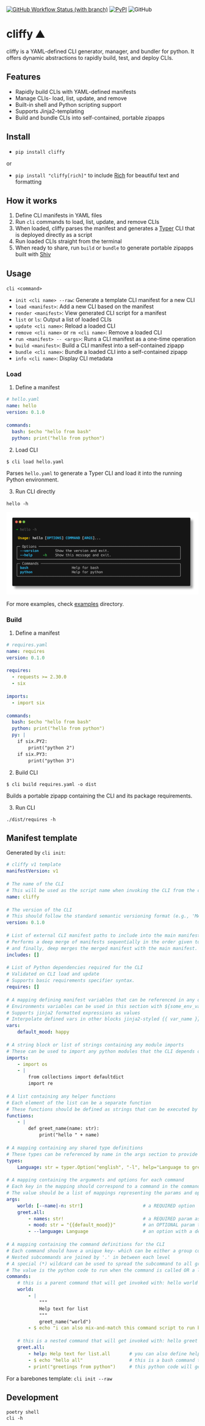 [![GitHub Workflow Status (with branch)](https://img.shields.io/github/actions/workflow/status/jaykv/cliffy/python-app.yaml?branch=main)](https://github.com/jaykv/cliffy/actions)
[![PyPI](https://img.shields.io/pypi/v/cliffy)](https://pypi.org/project/cliffy/)
![GitHub](https://img.shields.io/github/license/jaykv/cliffy)

# cliffy :mountain:
cliffy is a YAML-defined CLI generator, manager, and bundler for python. It offers dynamic abstractions to rapidly build, test, and deploy CLIs.

## Features
* Rapidly build CLIs with YAML-defined manifests
* Manage CLIs- load, list, update, and remove
* Built-in shell and Python scripting support
* Supports Jinja2-templating
* Build and bundle CLIs into self-contained, portable zipapps

## Install
* `pip install cliffy`

or

* `pip install "cliffy[rich]"` to include [Rich](https://github.com/Textualize/rich) for beautiful text and formatting

## How it works
1. Define CLI manifests in YAML files
2. Run `cli` commands to load, list, update, and remove CLIs
3. When loaded, cliffy parses the manifest and generates a [Typer](https://github.com/tiangolo/typer) CLI that is deployed directly as a script
4. Run loaded CLIs straight from the terminal
5. When ready to share, run `build` or `bundle` to generate portable zipapps built with [Shiv](https://github.com/linkedin/shiv)

## Usage
`cli <command>`
* `init <cli name> --raw`: Generate a template CLI manifest for a new CLI
* `load <manifest>`: Add a new CLI based on the manifest
* `render <manifest>`: View generated CLI script for a manifest
* `list` or `ls`: Output a list of loaded CLIs 
* `update <cli name>`: Reload a loaded CLI
* `remove <cli name>` or `rm <cli name>`: Remove a loaded CLI
* `run <manifest> -- <args>`: Runs a CLI manifest as a one-time operation
* `build <manifest>`: Build a CLI manifest into a self-contained zipapp
* `bundle <cli name>`: Bundle a loaded CLI into a self-contained zipapp
* `info <cli name>`: Display CLI metadata

### Load

1. Define a manifest
```yaml
# hello.yaml
name: hello
version: 0.1.0

commands:
  bash: $echo "hello from bash"
  python: print("hello from python")
```

2. Load CLI
```
$ cli load hello.yaml
```
Parses `hello.yaml` to generate a Typer CLI and load it into the running Python environment.

3. Run CLI directly

`hello -h`

![hello-demo](docs/images/hello.png)

For more examples, check [examples](examples/) directory.

### Build

1. Define a manifest
```yaml
# requires.yaml
name: requires
version: 0.1.0

requires:
  - requests >= 2.30.0
  - six

imports:
  - import six

commands:
  bash: $echo "hello from bash"
  python: print("hello from python")
  py: |
    if six.PY2:
        print("python 2")
    if six.PY3:
        print("python 3")
```

2. Build CLI
```
$ cli build requires.yaml -o dist
```

Builds a portable zipapp containing the CLI and its package requirements.

3. Run CLI
```
./dist/requires -h
```

## Manifest template
Generated by `cli init`:
```yaml
# cliffy v1 template
manifestVersion: v1

# The name of the CLI
# This will be used as the script name when invoking the CLI from the command line.
name: cliffy 

# The version of the CLI
# This should follow the standard semantic versioning format (e.g., 'MAJOR.MINOR.PATCH').
version: 0.1.0

# List of external CLI manifest paths to include into the main manifest
# Performs a deep merge of manifests sequentially in the order given to assemble a merged manifest
# and finally, deep merges the merged manifest with the main manifest.
includes: []

# List of Python dependencies required for the CLI
# Validated on CLI load and update
# Supports basic requirements specifier syntax.
requires: []

# A mapping defining manifest variables that can be referenced in any other blocks
# Environments variables can be used in this section with ${some_env_var} for dynamic parsing
# Supports jinja2 formatted expressions as values
# Interpolate defined vars in other blocks jinja2-styled {{ var_name }}.
vars:
    default_mood: happy

# A string block or list of strings containing any module imports
# These can be used to import any python modules that the CLI depends on.
imports:
    - import os
    - |
        from collections import defaultdict
        import re

# A list containing any helper functions
# Each element of the list can be a separate function
# These functions should be defined as strings that can be executed by the Python interpreter.
functions:
    - |
        def greet_name(name: str):
            print("hello " + name)

# A mapping containing any shared type definitions
# These types can be referenced by name in the args section to provide type annotations for params and options defined in the args section.
types:
    Language: str = typer.Option("english", "-l", help="Language to greet in", prompt=True)

# A mapping containing the arguments and options for each command
# Each key in the mapping should correspond to a command in the commands section
# The value should be a list of mappings representing the params and options for that command.
args:
    world: [--name|-n: str!]                      # a REQUIRED option
    greet.all: 
        - names: str!                             # a REQUIRED param as denoted by the ! at the end
        - mood: str = "{{default_mood}}"          # an OPTIONAL param that uses a manifest var as default
        - --language: Language                    # an option with a default that uses Language type as arg definition

# A mapping containing the command definitions for the CLI
# Each command should have a unique key- which can be either a group command or nested subcommands
# Nested subcommands are joined by '.' in between each level
# A special (*) wildcard can be used to spread the subcommand to all group-level commands
# The value is the python code to run when the command is called OR a list of bash commands to run (prefixed with $).
commands:
    # this is a parent command that will get invoked with: hello world
    world: 
        - |
            """
            Help text for list
            """
            greet_name("world")
        - $ echo "i can also mix-and-match this command script to run bash commands"
    
    # this is a nested command that will get invoked with: hello greet all
    greet.all: 
        - help: Help text for list.all       # you can also define help text like this
        - $ echo "hello all"                 # this is a bash command that will get converted to python subprocess call
        - print("greetings from python")     # this python code will get directly invoked

```
For a barebones template: `cli init --raw`

## Development
```
poetry shell
cli -h
```
